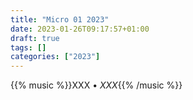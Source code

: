 ```yaml
---
title: "Micro 01 2023"
date: 2023-01-26T09:17:57+01:00
draft: true
tags: []
categories: ["2023"]
---
```


{{% music %}}XXX • _XXX_{{% /music %}}
